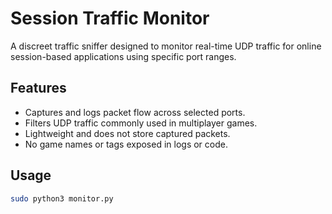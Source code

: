 # Session Traffic Monitor

A discreet traffic sniffer designed to monitor real-time UDP traffic for online session-based applications using specific port ranges.

## Features
- Captures and logs packet flow across selected ports.
- Filters UDP traffic commonly used in multiplayer games.
- Lightweight and does not store captured packets.
- No game names or tags exposed in logs or code.

## Usage

```bash
sudo python3 monitor.py
